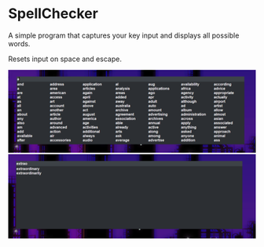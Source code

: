 # SpellChecker

A simple program that captures your key input and displays all possible words.

Resets input on space and escape.




![](https://github.com/JessevanVuuren/SpellChecker/blob/main/screenShot/screen.PNG)
![](https://github.com/JessevanVuuren/SpellChecker/blob/main/screenShot/screen2.PNG)
